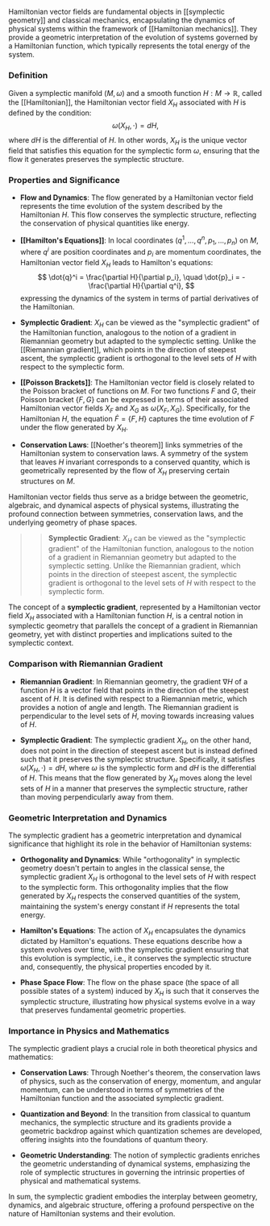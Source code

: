 Hamiltonian vector fields are fundamental objects in [[symplectic geometry]] and classical mechanics, encapsulating the dynamics of physical systems within the framework of [[Hamiltonian mechanics]]. They provide a geometric interpretation of the evolution of systems governed by a Hamiltonian function, which typically represents the total energy of the system.

### Definition

Given a symplectic manifold $(M, \omega)$ and a smooth function $H: M \to \mathbb{R}$, called the [[Hamiltonian]], the Hamiltonian vector field $X_H$ associated with $H$ is defined by the condition:
$$
\omega(X_H, \cdot) = dH,
$$
where $dH$ is the differential of $H$. In other words, $X_H$ is the unique vector field that satisfies this equation for the symplectic form $\omega$, ensuring that the flow it generates preserves the symplectic structure.

### Properties and Significance

- **Flow and Dynamics**: The flow generated by a Hamiltonian vector field represents the time evolution of the system described by the Hamiltonian $H$. This flow conserves the symplectic structure, reflecting the conservation of physical quantities like energy.

- **[[Hamilton's Equations]]**: In local coordinates $(q^1, \ldots, q^n, p_1, \ldots, p_n)$ on $M$, where $q^i$ are position coordinates and $p_i$ are momentum coordinates, the Hamiltonian vector field $X_H$ leads to Hamilton's equations:
  $$
  \dot{q}^i = \frac{\partial H}{\partial p_i}, \quad \dot{p}_i = -\frac{\partial H}{\partial q^i},
  $$
  expressing the dynamics of the system in terms of partial derivatives of the Hamiltonian.

- **Symplectic Gradient**: $X_H$ can be viewed as the "symplectic gradient" of the Hamiltonian function, analogous to the notion of a gradient in Riemannian geometry but adapted to the symplectic setting. Unlike the [[Riemannian gradient]], which points in the direction of steepest ascent, the symplectic gradient is orthogonal to the level sets of $H$ with respect to the symplectic form.

- **[[Poisson Brackets]]**: The Hamiltonian vector field is closely related to the Poisson bracket of functions on $M$. For two functions $F$ and $G$, their Poisson bracket $\{F, G\}$ can be expressed in terms of their associated Hamiltonian vector fields $X_F$ and $X_G$ as $\omega(X_F, X_G)$. Specifically, for the Hamiltonian $H$, the equation $\dot{F} = \{F, H\}$ captures the time evolution of $F$ under the flow generated by $X_H$.

- **Conservation Laws**: [[Noether's theorem]] links symmetries of the Hamiltonian system to conservation laws. A symmetry of the system that leaves $H$ invariant corresponds to a conserved quantity, which is geometrically represented by the flow of $X_H$ preserving certain structures on $M$.

Hamiltonian vector fields thus serve as a bridge between the geometric, algebraic, and dynamical aspects of physical systems, illustrating the profound connection between symmetries, conservation laws, and the underlying geometry of phase spaces.

>>**Symplectic Gradient**: $X_H$ can be viewed as the "symplectic gradient" of the Hamiltonian function, analogous to the notion of a gradient in Riemannian geometry but adapted to the symplectic setting. Unlike the Riemannian gradient, which points in the direction of steepest ascent, the symplectic gradient is orthogonal to the level sets of $H$ with respect to the symplectic form.

The concept of a **symplectic gradient**, represented by a Hamiltonian vector field $X_H$ associated with a Hamiltonian function $H$, is a central notion in symplectic geometry that parallels the concept of a gradient in Riemannian geometry, yet with distinct properties and implications suited to the symplectic context.

### Comparison with Riemannian Gradient

- **Riemannian Gradient**: In Riemannian geometry, the gradient $\nabla H$ of a function $H$ is a vector field that points in the direction of the steepest ascent of $H$. It is defined with respect to a Riemannian metric, which provides a notion of angle and length. The Riemannian gradient is perpendicular to the level sets of $H$, moving towards increasing values of $H$.

- **Symplectic Gradient**: The symplectic gradient $X_H$, on the other hand, does not point in the direction of steepest ascent but is instead defined such that it preserves the symplectic structure. Specifically, it satisfies $\omega(X_H, \cdot) = dH$, where $\omega$ is the symplectic form and $dH$ is the differential of $H$. This means that the flow generated by $X_H$ moves along the level sets of $H$ in a manner that preserves the symplectic structure, rather than moving perpendicularly away from them.

### Geometric Interpretation and Dynamics

The symplectic gradient has a geometric interpretation and dynamical significance that highlight its role in the behavior of Hamiltonian systems:

- **Orthogonality and Dynamics**: While "orthogonality" in symplectic geometry doesn't pertain to angles in the classical sense, the symplectic gradient $X_H$ is orthogonal to the level sets of $H$ with respect to the symplectic form. This orthogonality implies that the flow generated by $X_H$ respects the conserved quantities of the system, maintaining the system's energy constant if $H$ represents the total energy.

- **Hamilton's Equations**: The action of $X_H$ encapsulates the dynamics dictated by Hamilton's equations. These equations describe how a system evolves over time, with the symplectic gradient ensuring that this evolution is symplectic, i.e., it conserves the symplectic structure and, consequently, the physical properties encoded by it.

- **Phase Space Flow**: The flow on the phase space (the space of all possible states of a system) induced by $X_H$ is such that it conserves the symplectic structure, illustrating how physical systems evolve in a way that preserves fundamental geometric properties.

### Importance in Physics and Mathematics

The symplectic gradient plays a crucial role in both theoretical physics and mathematics:

- **Conservation Laws**: Through Noether's theorem, the conservation laws of physics, such as the conservation of energy, momentum, and angular momentum, can be understood in terms of symmetries of the Hamiltonian function and the associated symplectic gradient.

- **Quantization and Beyond**: In the transition from classical to quantum mechanics, the symplectic structure and its gradients provide a geometric backdrop against which quantization schemes are developed, offering insights into the foundations of quantum theory.

- **Geometric Understanding**: The notion of symplectic gradients enriches the geometric understanding of dynamical systems, emphasizing the role of symplectic structures in governing the intrinsic properties of physical and mathematical systems.

In sum, the symplectic gradient embodies the interplay between geometry, dynamics, and algebraic structure, offering a profound perspective on the nature of Hamiltonian systems and their evolution.